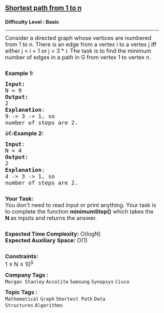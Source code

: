 <h2><a href="https://practice.geeksforgeeks.org/problems/shortest-path-from-1-to-n0156/1?utm_source=gfg&utm_medium=article&utm_campaign=bottom_sticky_on_article">Shortest path from 1 to n</a></h2><h3>Difficulty Level : Basic</h3><hr><div class="problems_problem_content__Xm_eO"><p><span style="font-size:18px">Consider a directed graph whose vertices are numbered from 1 to n. There is an edge from a vertex i to a vertex j iff either j = i + 1 or j = 3 * i. The task is to find the minimum number of edges in a path in G from vertex 1 to vertex n.</span></p>

<p><br>
<span style="font-size:18px"><strong>Example 1:</strong></span></p>

<pre><span style="font-size:18px"><strong>Input:
</strong>N = 9
<strong>Output:</strong>
2
<strong>Explanation</strong>:
9 -&gt; 3 -&gt; 1, so
number of steps are 2. </span></pre>

<p><span style="font-size:18px">â€‹<strong>Example 2:</strong></span></p>

<pre><span style="font-size:18px"><strong>Input</strong>:
N = 4
<strong>Output:</strong>
2
<strong>Explanation</strong>:
4 -&gt; 3 -&gt; 1, so
number of steps are 2.
</span></pre>

<p><br>
<span style="font-size:18px"><strong>Your Task:&nbsp;&nbsp;</strong><br>
You don't need to read input or print anything. Your task is to complete the function&nbsp;<strong>minimumStep()</strong>&nbsp;which takes the <strong>N</strong><strong> </strong>as inputs and returns the answer.</span></p>

<p><br>
<span style="font-size:18px"><strong>Expected Time Complexity:</strong>&nbsp;O(logN)<br>
<strong>Expected Auxiliary Space:</strong>&nbsp;O(1)</span></p>

<p><br>
<span style="font-size:18px"><strong>Constraints:</strong><br>
1 ≤ N ≤ 10<sup>5</sup></span></p>
</div><p><span style=font-size:18px><strong>Company Tags : </strong><br><code>Morgan Stanley</code>&nbsp;<code>Accolite</code>&nbsp;<code>Samsung</code>&nbsp;<code>Synopsys</code>&nbsp;<code>Cisco</code>&nbsp;<br><p><span style=font-size:18px><strong>Topic Tags : </strong><br><code>Mathematical</code>&nbsp;<code>Graph</code>&nbsp;<code>Shortest Path</code>&nbsp;<code>Data Structures</code>&nbsp;<code>Algorithms</code>&nbsp;
